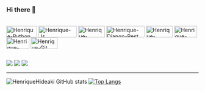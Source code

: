 ### Hi there 👋

<div style="display: inline_block"><br>
  <img align="center" alt="Henrique-Python" height="30" width="80" src="https://img.shields.io/badge/python-3670A0?style=for-the-badge&logo=python&logoColor=ffdd54">
  <img align="center" alt="Henrique-Js" height="30" width="100" src="https://img.shields.io/badge/javascript-%23323330.svg?style=for-the-badge&logo=javascript&logoColor=%23F7DF1E">
  <img align="center" alt="Henrique-Django" height="30" width="70" src="https://img.shields.io/badge/django-%23092E20.svg?style=for-the-badge&logo=django&logoColor=white">
  <img align="center" alt="Henrique-Django-Rest" height="30" width="100" src="https://img.shields.io/badge/DJANGO-REST-ff1709?style=for-the-badge&logo=django&logoColor=white&color=ff1709&labelColor=gray">
  <img align="center" alt="Henrique-Oracle" height="30" width="70" src="https://img.shields.io/badge/Oracle-F80000?style=for-the-badge&logo=oracle&logoColor=white">
  <img align="center" alt="Henrique-HTML" height="30" width="60" src="https://img.shields.io/badge/html5-%23E34F26.svg?style=for-the-badge&logo=html5&logoColor=white">
  <img align="center" alt="Henrique-CSS" height="30" width="60" src="https://img.shields.io/badge/css3-%231572B6.svg?style=for-the-badge&logo=css3&logoColor=white">

  <img align="center" alt="Henrique-Git" height="30" width="70" src="https://img.shields.io/badge/git-%23F05033.svg?style=for-the-badge&logo=git&logoColor=white">
  

  
</div>
  
  ##
 
<div> 
  
  <a href = "hideakikoga.hk@gmail.com"><img src="https://img.shields.io/badge/-Gmail-%23333?style=for-the-badge&logo=gmail&logoColor=white" target="_blank"></a> <a href="https://www.linkedin.com/in/henrique-hideaki-koga/" target="_blank"><img src="https://img.shields.io/badge/-LinkedIn-%230077B5?style=for-the-badge&logo=linkedin&logoColor=white" target="_blank"></a>  <a href="https://www.linkedin.com/in/henrique-hideaki-koga/" target="_blank"><img src="https://img.shields.io/badge/Microsoft_Outlook-0078D4?style=for-the-badge&logo=microsoft-outlook&logoColor=white" target="_blank"></a> 

   <hr>

  ![HenriqueHideaki GitHub stats](https://github-readme-stats.vercel.app/api?username=HenriqueHideaki&show_icons=true&theme=dracula)
[![Top Langs](https://github-readme-stats.vercel.app/api/top-langs/?username=HenriqueHideaki&hide_progress=true)](https://github.com/anuraghazra/github-readme-stats)

</div>
